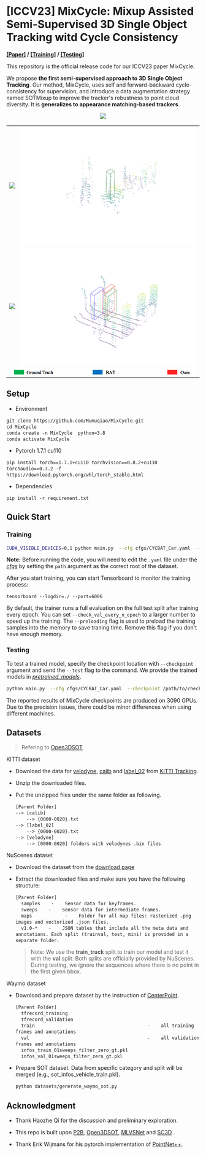 # [ICCV23] MixCycle: Mixup Assisted Semi-Supervised 3D Single Object Tracking witd Cycle Consistency

**[[Paper]](https://arxiv.org/abs/2303.09219) / [[Training]](#training)  / [[Testing]](#testing)**

This repository is the official release code for our ICCV23 paper MixCycle.

We propose **the first semi-supervised approach to 3D Single Object Tracking**. Our method, MixCycle, uses self and forward-backward cycle-consistency for supervision, and introduce a data augmentation strategy named SOTMixup to improve the tracker's robustness to point cloud diversity. It is **generalizes to appearance matching-based trackers**.

<p align="center">
<img src="https://cdn.jsdelivr.net/gh/Mumuqiao/pictures/Image/MixCycle_pipeline.png" width="800"/>
</p>

<table border="0", style="border-collapse: collapse;">
  <tr>
    <td><img src="./figures/Car_CYCLEBAT_Tracking.gif"/></td>
    <td><img src="./figures/Pedes_CYCLEBAT_Tracking.gif"/></td>
  </tr>
  <tr>
    <td><img src="./figures/Van_CYCLEBAT_Tracking.gif"/></td>
    <td><img src="./figures/Cyclist_CYCLEBAT_Tracking.gif"/></td>
  </tr>
  <tr>
    <td colspan="2"><img src="./figures/table.png"/></td>
  </tr>
</table>

## Setup

* Environment

```shell
git clone https://github.com/Mumuqiao/MixCycle.git
cd MixCycle
conda create -n MixCycle  python=3.8
conda activate MixCycle
```

* Pytorch 1.7.1 cu110

```shell
pip install torch==1.7.1+cu110 torchvision==0.8.2+cu110 torchaudio==0.7.2 -f https://download.pytorch.org/whl/torch_stable.html
```

* Dependencies

```shell
pip install -r requirement.txt
```

## Quick Start

### <p id="training">Training</p>

```bash
CUDA_VISIBLE_DEVICES=0,1 python main.py  --cfg cfgs/CYCBAT_Car.yaml  --batch_size 64 --epoch 200 --log_dir ./results --preloading
```

**Note:** Before running the code, you will need to edit the `.yaml` file under the [*cfgs*](./cfgs) by setting the `path` argument as the correct root of the dataset.

After you start training, you can start Tensorboard to monitor the training process:

```shell
tensorboard --logdir=./ --port=6006
```

By default, the trainer runs a full evaluation on the full test split after training every epoch. You can set `--check_val_every_n_epoch` to a larger number to speed up the training. The `--preloading` flag is used to preload the training samples into the memory to save traning time. Remove this flag if you don't have enough memory.

### <p id="testing">Testing</p>

To test a trained model, specify the checkpoint location with `--checkpoint` argument and send the `--test` flag to the command. We provide the trained models in [*pretrained_models*](./pretrained_models).

```bash
python main.py  --cfg cfgs/CYCBAT_Car.yaml  --checkpoint /path/to/checkpoint/xxx.ckpt --test
```

The reported results of MixCycle checkpoints are produced on 3090 GPUs. Due to the precision issues, there could be minor differences when using different machines.

## Datasets

> Refering to [Open3DSOT](https://github.com/Ghostish/Open3DSOT)

KITTI dataset

- Download the data for [velodyne](http://www.cvlibs.net/download.php?file=data_tracking_velodyne.zip), [calib](http://www.cvlibs.net/download.php?file=data_tracking_calib.zip) and [label_02](http://www.cvlibs.net/download.php?file=data_tracking_label_2.zip) from [KITTI Tracking](http://www.cvlibs.net/datasets/kitti/eval_tracking.php).

- Unzip the downloaded files.

- Put the unzipped files under the same folder as following.
  
  ```
  [Parent Folder]
  --> [calib]
      --> {0000-0020}.txt
  --> [label_02]
      --> {0000-0020}.txt
  --> [velodyne]
      --> [0000-0020] folders with velodynes .bin files
  ```

NuScenes dataset

- Download the dataset from the [download page](https://www.nuscenes.org/download)

- Extract the downloaded files and make sure you have the following structure:
  
  ```
  [Parent Folder]
    samples    -    Sensor data for keyframes.
    sweeps    -    Sensor data for intermediate frames.
    maps            -    Folder for all map files: rasterized .png images and vectorized .json files.
    v1.0-*    -    JSON tables that include all the meta data and annotations. Each split (trainval, test, mini) is provided in a separate folder.
  ```
  
  > Note: We use the **train_track** split to train our model and test it with the **val** split. Both splits are officially provided by NuScenes. During testing, we ignore the sequences where there is no point in the first given bbox.

Waymo dataset

- Download and prepare dataset by the instruction of [CenterPoint](https://github.com/tianweiy/CenterPoint/blob/master/docs/WAYMO.md).
  
  ```
  [Parent Folder]
    tfrecord_training                        
    tfrecord_validation                     
    train                                         -    all training frames and annotations 
    val                                           -    all validation frames and annotations 
    infos_train_01sweeps_filter_zero_gt.pkl
    infos_val_01sweeps_filter_zero_gt.pkl
  ```

- Prepare SOT dataset. Data from specific category and split will be merged (e.g., sot_infos_vehicle_train.pkl).
  
  ```bash
  python datasets/generate_waymo_sot.py
  ```

## Acknowledgment

* Thank Haozhe Qi for the discussion and preliminary exploration.

* This repo is built upon [P2B](https://github.com/HaozheQi/P2B), [Open3DSOT](https://github.com/Ghostish/Open3DSOT), [MLVSNet](https://github.com/CodeWZT/MLVSNet) and [SC3D](https://github.com/SilvioGiancola/ShapeCompletion3DTracking) .
- Thank Erik Wijmans for his pytorch implementation of [PointNet++](https://github.com/erikwijmans/Pointnet2_PyTorch).

# 
